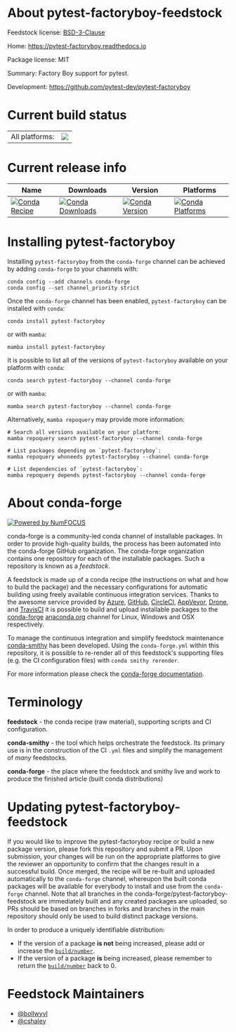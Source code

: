 About pytest-factoryboy-feedstock
=================================

Feedstock license: [BSD-3-Clause](https://github.com/conda-forge/pytest-factoryboy-feedstock/blob/main/LICENSE.txt)

Home: https://pytest-factoryboy.readthedocs.io

Package license: MIT

Summary: Factory Boy support for pytest.

Development: https://github.com/pytest-dev/pytest-factoryboy

Current build status
====================


<table><tr><td>All platforms:</td>
    <td>
      <a href="https://dev.azure.com/conda-forge/feedstock-builds/_build/latest?definitionId=16491&branchName=main">
        <img src="https://dev.azure.com/conda-forge/feedstock-builds/_apis/build/status/pytest-factoryboy-feedstock?branchName=main">
      </a>
    </td>
  </tr>
</table>

Current release info
====================

| Name | Downloads | Version | Platforms |
| --- | --- | --- | --- |
| [![Conda Recipe](https://img.shields.io/badge/recipe-pytest--factoryboy-green.svg)](https://anaconda.org/conda-forge/pytest-factoryboy) | [![Conda Downloads](https://img.shields.io/conda/dn/conda-forge/pytest-factoryboy.svg)](https://anaconda.org/conda-forge/pytest-factoryboy) | [![Conda Version](https://img.shields.io/conda/vn/conda-forge/pytest-factoryboy.svg)](https://anaconda.org/conda-forge/pytest-factoryboy) | [![Conda Platforms](https://img.shields.io/conda/pn/conda-forge/pytest-factoryboy.svg)](https://anaconda.org/conda-forge/pytest-factoryboy) |

Installing pytest-factoryboy
============================

Installing `pytest-factoryboy` from the `conda-forge` channel can be achieved by adding `conda-forge` to your channels with:

```
conda config --add channels conda-forge
conda config --set channel_priority strict
```

Once the `conda-forge` channel has been enabled, `pytest-factoryboy` can be installed with `conda`:

```
conda install pytest-factoryboy
```

or with `mamba`:

```
mamba install pytest-factoryboy
```

It is possible to list all of the versions of `pytest-factoryboy` available on your platform with `conda`:

```
conda search pytest-factoryboy --channel conda-forge
```

or with `mamba`:

```
mamba search pytest-factoryboy --channel conda-forge
```

Alternatively, `mamba repoquery` may provide more information:

```
# Search all versions available on your platform:
mamba repoquery search pytest-factoryboy --channel conda-forge

# List packages depending on `pytest-factoryboy`:
mamba repoquery whoneeds pytest-factoryboy --channel conda-forge

# List dependencies of `pytest-factoryboy`:
mamba repoquery depends pytest-factoryboy --channel conda-forge
```


About conda-forge
=================

[![Powered by
NumFOCUS](https://img.shields.io/badge/powered%20by-NumFOCUS-orange.svg?style=flat&colorA=E1523D&colorB=007D8A)](https://numfocus.org)

conda-forge is a community-led conda channel of installable packages.
In order to provide high-quality builds, the process has been automated into the
conda-forge GitHub organization. The conda-forge organization contains one repository
for each of the installable packages. Such a repository is known as a *feedstock*.

A feedstock is made up of a conda recipe (the instructions on what and how to build
the package) and the necessary configurations for automatic building using freely
available continuous integration services. Thanks to the awesome service provided by
[Azure](https://azure.microsoft.com/en-us/services/devops/), [GitHub](https://github.com/),
[CircleCI](https://circleci.com/), [AppVeyor](https://www.appveyor.com/),
[Drone](https://cloud.drone.io/welcome), and [TravisCI](https://travis-ci.com/)
it is possible to build and upload installable packages to the
[conda-forge](https://anaconda.org/conda-forge) [anaconda.org](https://anaconda.org/)
channel for Linux, Windows and OSX respectively.

To manage the continuous integration and simplify feedstock maintenance
[conda-smithy](https://github.com/conda-forge/conda-smithy) has been developed.
Using the ``conda-forge.yml`` within this repository, it is possible to re-render all of
this feedstock's supporting files (e.g. the CI configuration files) with ``conda smithy rerender``.

For more information please check the [conda-forge documentation](https://conda-forge.org/docs/).

Terminology
===========

**feedstock** - the conda recipe (raw material), supporting scripts and CI configuration.

**conda-smithy** - the tool which helps orchestrate the feedstock.
                   Its primary use is in the construction of the CI ``.yml`` files
                   and simplify the management of *many* feedstocks.

**conda-forge** - the place where the feedstock and smithy live and work to
                  produce the finished article (built conda distributions)


Updating pytest-factoryboy-feedstock
====================================

If you would like to improve the pytest-factoryboy recipe or build a new
package version, please fork this repository and submit a PR. Upon submission,
your changes will be run on the appropriate platforms to give the reviewer an
opportunity to confirm that the changes result in a successful build. Once
merged, the recipe will be re-built and uploaded automatically to the
`conda-forge` channel, whereupon the built conda packages will be available for
everybody to install and use from the `conda-forge` channel.
Note that all branches in the conda-forge/pytest-factoryboy-feedstock are
immediately built and any created packages are uploaded, so PRs should be based
on branches in forks and branches in the main repository should only be used to
build distinct package versions.

In order to produce a uniquely identifiable distribution:
 * If the version of a package **is not** being increased, please add or increase
   the [``build/number``](https://docs.conda.io/projects/conda-build/en/latest/resources/define-metadata.html#build-number-and-string).
 * If the version of a package **is** being increased, please remember to return
   the [``build/number``](https://docs.conda.io/projects/conda-build/en/latest/resources/define-metadata.html#build-number-and-string)
   back to 0.

Feedstock Maintainers
=====================

* [@bollwyvl](https://github.com/bollwyvl/)
* [@cshaley](https://github.com/cshaley/)

